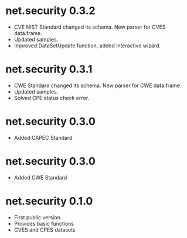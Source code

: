 # net.security 0.3.2

 * CVE NIST Standard changed its schema. New parser for CVES data.frame.  
 * Updated samples.  
 * Improved DataSetUpdate function, added interactive wizard.  

# net.security 0.3.1

 * CWE Standard changed its schema. New parser for CWE data.frame.  
 * Updated samples.  
 * Solved CPE status check error.  
 
# net.security 0.3.0

 * Added CAPEC Standard  

# net.security 0.3.0  

 * Added CWE Standard  

# net.security 0.1.0  

 * First public version  
 * Provides basic functions  
 * CVES and CPES datasets  
 
